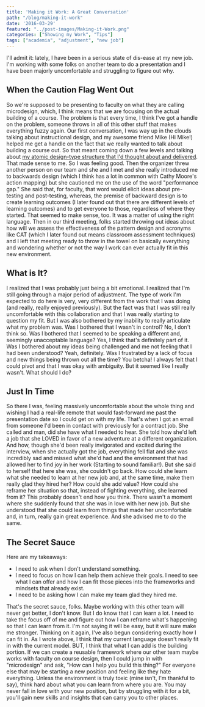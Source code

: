 ```yaml
---
title: 'Making it Work: A Great Conversation'
path: "/blog/making-it-work"
date: '2016-03-29'
featured: "../post-images/Making-it-Work.png"
categories: ["Showing my Work", "Tips"]
tags: ["academia", "adjustment", "new job"]
---
```


I'll admit it: lately, I have been in a serious state of dis-ease at my new job. I'm working with some folks on another team to do a presentation and I have been majorly uncomfortable and struggling to figure out why.

## When the Caution Flag Went Out

So we're supposed to be presenting to faculty on what they are calling microdesign, which, I think means that we are focusing on the actual building of a course. The problem is that every time, I think I've got a handle on the problem, someone throws in all of this other stuff that makes everything fuzzy again. Our first conversation, I was way up in the clouds talking about instructional design, and my awesome friend Mike (Hi Mike!) helped me get a handle on the fact that we really wanted to talk about building a course out. So that meant coming down a few levels and talking about [my atomic design-type structure that I'd thought about and delivered](/blog/modularity-in-elearning-design/). That made sense to me. So I was feeling good. Then the organizer threw another person on our team and she and I met and she really introduced me to backwards design (which I think has a lot in common with Cathy Moore's action mapping) but she cautioned me on the use of the word "performance gap." She said that, for faculty, that word would elicit ideas about pre-testing and post-testing, whereas, the premise of backward design is to create learning outcomes (I later found out that there are different levels of learning outcomes) and to get everyone to those, regardless of where they started. That seemed to make sense, too. It was a matter of using the right language. Then in our third meeting, folks started throwing out ideas about how will we assess the effectiveness of the pattern design and acronyms like CAT (which I later found out means classroom assessment techniques) and I left that meeting ready to throw in the towel on basically everything and wondering whether or not the way I work can ever actually fit in this new environment.

## What is It?

I realized that I was probably just being a bit emotional. I realized that I'm still going through a major period of adjustment. The type of work I'm expected to do here is very, very different from the work that I was doing (and really, really enjoyed previously). But the fact was that I was still really uncomfortable with this collaboration and that I was really starting to question my fit. But I was also bothered by my inability to really articulate what my problem was. Was I bothered that I wasn't in control? No, I don't think so. Was I bothered that I seemed to be speaking a different and, seemingly unacceptable language? Yes, I think that's definitely part of it. Was I bothered about my ideas being challenged and me not feeling that I had been understood? Yeah, definitely. Was I frustrated by a lack of focus and new things being thrown out all the time? You betcha! I always felt that I could pivot and that I was okay with ambiguity. But it seemed like I really wasn't. What should I do?

## Just In Time

So there I was, feeling massively uncomfortable about the whole thing and wishing I had a real-life remote that would fast-forward me past the presentation date so I could get on with my life. That's when I got an email from someone I'd been in contact with previously for a contract job. She called and man, did she have what I needed to hear. She told how she'd left a job that she LOVED in favor of a new adventure at a different organization. And how, though she'd been really invigorated and excited during the interview, when she actually got the job, everything fell flat and she was incredibly sad and missed what she'd had and the environment that had allowed her to find joy in her work (Starting to sound familiar!). But she said to herself that here she was, she couldn't go back. How could she learn what she needed to learn at her new job and, at the same time, make them really glad they hired her? How could she add value? How could she reframe her situation so that, instead of fighting everything, she learned from it? This probably doesn't end how you think. There wasn't a moment where she suddenly found that she was in love with her new job. But she understood that she could learn from things that made her uncomfortable and, in turn, really gain great experience. And she advised me to do the same.

## The Secret Sauce

Here are my takeaways:

*   I need to ask when I don't understand something.
*   I need to focus on how I can help them achieve their goals. I need to see what I can offer and how I can fit those pieces into the frameworks and mindsets that already exist.
*   I need to be asking how I can make my team glad they hired me.

That's the secret sauce, folks. Maybe working with this other team will never get better, I don't know. But I do know that I can learn a lot. I need to take the focus off of me and figure out how I can reframe what's happening so that I can learn from it. I'm not saying it will be easy, but it will sure make me stronger. Thinking on it again, I've also begun considering exactly how I can fit in. As I wrote above, I think that my current language doesn't really fit in with the current model. BUT, I think that what I can add is the building portion. If we can create a reusable framework where our other team maybe works with faculty on course design, then I could jump in with "microdesign" and ask, "How can I help you build this thing?" For everyone else that may be starting a new position and feeling like they hate everything. Unless the environment is truly toxic (mine isn't, I'm thankful to say), think hard about what you can learn from where you are. You may never fall in love with your new position, but by struggling with it for a bit, you'll gain new skills and insights that can carry you to other places.
